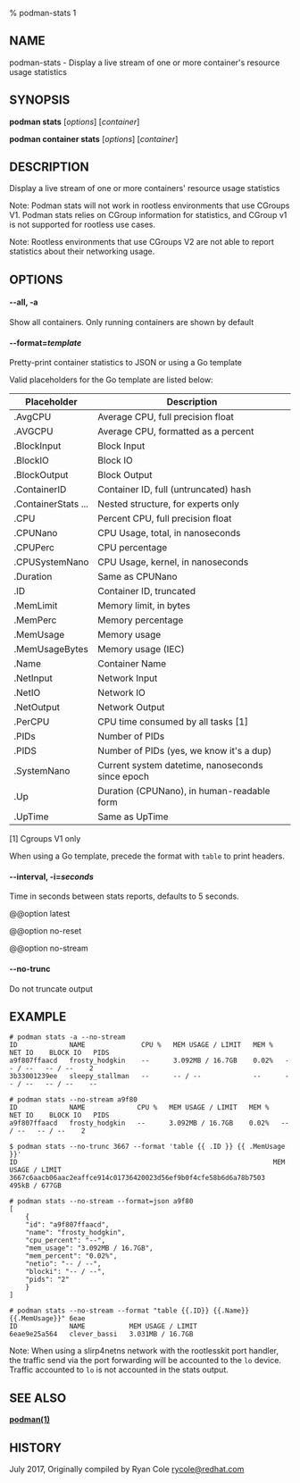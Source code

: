 % podman-stats 1

## NAME

podman\-stats - Display a live stream of one or more container's resource usage statistics

## SYNOPSIS

**podman stats** [*options*] [*container*]

**podman container stats** [*options*] [*container*]

## DESCRIPTION

Display a live stream of one or more containers' resource usage statistics

Note: Podman stats will not work in rootless environments that use CGroups V1.
Podman stats relies on CGroup information for statistics, and CGroup v1 is not
supported for rootless use cases.

Note: Rootless environments that use CGroups V2 are not able to report statistics
about their networking usage.

## OPTIONS

#### **--all**, **-a**

Show all containers. Only running containers are shown by default

#### **--format**=_template_

Pretty-print container statistics to JSON or using a Go template

Valid placeholders for the Go template are listed below:

| **Placeholder**     | **Description**                                  |
| ------------------- | ------------------------------------------------ |
| .AvgCPU             | Average CPU, full precision float                |
| .AVGCPU             | Average CPU, formatted as a percent              |
| .BlockInput         | Block Input                                      |
| .BlockIO            | Block IO                                         |
| .BlockOutput        | Block Output                                     |
| .ContainerID        | Container ID, full (untruncated) hash            |
| .ContainerStats ... | Nested structure, for experts only               |
| .CPU                | Percent CPU, full precision float                |
| .CPUNano            | CPU Usage, total, in nanoseconds                 |
| .CPUPerc            | CPU percentage                                   |
| .CPUSystemNano      | CPU Usage, kernel, in nanoseconds                |
| .Duration           | Same as CPUNano                                  |
| .ID                 | Container ID, truncated                          |
| .MemLimit           | Memory limit, in bytes                           |
| .MemPerc            | Memory percentage                                |
| .MemUsage           | Memory usage                                     |
| .MemUsageBytes      | Memory usage (IEC)                               |
| .Name               | Container Name                                   |
| .NetInput           | Network Input                                    |
| .NetIO              | Network IO                                       |
| .NetOutput          | Network Output                                   |
| .PerCPU             | CPU time consumed by all tasks [1]               |
| .PIDs               | Number of PIDs                                   |
| .PIDS               | Number of PIDs (yes, we know it's a dup)         |
| .SystemNano         | Current system datetime, nanoseconds since epoch |
| .Up                 | Duration (CPUNano), in human-readable form       |
| .UpTime             | Same as UpTime                                   |

[1] Cgroups V1 only

When using a Go template, precede the format with `table` to print headers.

#### **--interval**, **-i**=_seconds_

Time in seconds between stats reports, defaults to 5 seconds.

@@option latest

@@option no-reset

@@option no-stream

#### **--no-trunc**

Do not truncate output

## EXAMPLE

```
# podman stats -a --no-stream
ID             NAME              CPU %   MEM USAGE / LIMIT   MEM %   NET IO    BLOCK IO   PIDS
a9f807ffaacd   frosty_hodgkin    --      3.092MB / 16.7GB    0.02%   -- / --   -- / --    2
3b33001239ee   sleepy_stallman   --      -- / --             --      -- / --   -- / --    --
```

```
# podman stats --no-stream a9f80
ID             NAME             CPU %   MEM USAGE / LIMIT   MEM %   NET IO    BLOCK IO   PIDS
a9f807ffaacd   frosty_hodgkin   --      3.092MB / 16.7GB    0.02%   -- / --   -- / --    2
```

```
$ podman stats --no-trunc 3667 --format 'table {{ .ID }} {{ .MemUsage }}'
ID                                                                MEM USAGE / LIMIT
3667c6aacb06aac2eaffce914c01736420023d56ef9b0f4cfe58b6d6a78b7503  495kB / 677GB
```

```
# podman stats --no-stream --format=json a9f80
[
    {
	"id": "a9f807ffaacd",
	"name": "frosty_hodgkin",
	"cpu_percent": "--",
	"mem_usage": "3.092MB / 16.7GB",
	"mem_percent": "0.02%",
	"netio": "-- / --",
	"blocki": "-- / --",
	"pids": "2"
    }
]
```

```
# podman stats --no-stream --format "table {{.ID}} {{.Name}} {{.MemUsage}}" 6eae
ID             NAME           MEM USAGE / LIMIT
6eae9e25a564   clever_bassi   3.031MB / 16.7GB
```

Note: When using a slirp4netns network with the rootlesskit port
handler, the traffic send via the port forwarding will be accounted to
the `lo` device. Traffic accounted to `lo` is not accounted in the
stats output.

## SEE ALSO

**[podman(1)](commands/podman.md)**

## HISTORY

July 2017, Originally compiled by Ryan Cole <rycole@redhat.com>
